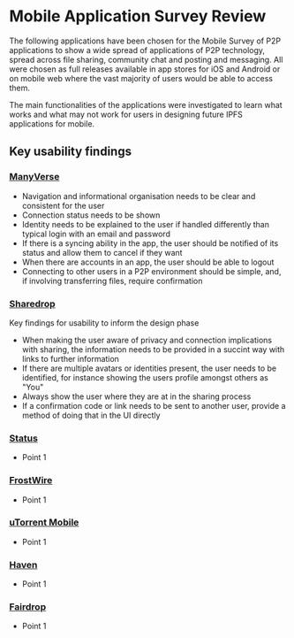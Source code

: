 # Mobile Application Survey Review

The following applications have been chosen for the Mobile Survey of P2P applications to show a wide spread of applications of P2P technology, spread across file sharing, community chat and posting and messaging. All were chosen as full releases available in app stores for iOS and Android or on mobile web where the vast majority of users would be able to access them.

The main functionalities of the applications were investigated to learn what works and what may not work for users in designing future IPFS applications for mobile.

## Key usability findings

### [ManyVerse](manyverse.md)

* Navigation and informational organisation needs to be clear and consistent for the user
* Connection status needs to be shown
* Identity needs to be explained to the user if handled differently than typical login with an email and password
* If there is a syncing ability in the app, the user should be notified of its status and allow them to cancel if they want
* When there are accounts in an app, the user should be able to logout
* Connecting to other users in a P2P environment should be simple, and, if involving transferring files, require confirmation

### [Sharedrop](sharedrop.io.md)

Key findings for usability to inform the design phase

* When making the user aware of privacy and connection implications with sharing, the information needs to be provided in a succint way with links to further information
* If there are multiple avatars or identities present, the user needs to be identified, for instance showing the users profile amongst others as "You"
* Always show the user where they are at in the sharing process
* If a confirmation code or link needs to be sent to another user, provide a method of doing that in the UI directly

### [Status](status.md)

* Point 1

### [FrostWire](frostwire.md)

* Point 1

### [uTorrent Mobile](utorrent-mobile.md)

* Point 1

### [Haven](haven.md)

* Point 1

### [Fairdrop](fairdrop.md)

* Point 1

